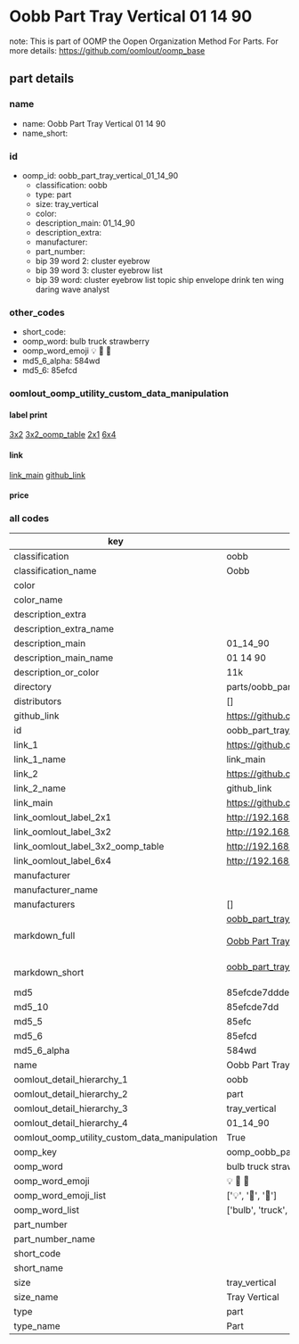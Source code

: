 # Oobb Part Tray Vertical 01 14 90  

note: This is part of OOMP the Oopen Organization Method For Parts. For more details: https://github.com/oomlout/oomp_base

##  part details





### name
* name: Oobb Part Tray Vertical 01 14 90
* name_short: 
### id
* oomp_id: oobb_part_tray_vertical_01_14_90
  * classification: oobb
  * type: part
  * size: tray_vertical
  * color: 
  * description_main: 01_14_90
  * description_extra: 
  * manufacturer: 
  * part_number: 
  * bip 39 word 2: cluster eyebrow
  * bip 39 word 3: cluster eyebrow list
  * bip 39 word: cluster eyebrow list topic ship envelope drink ten wing daring wave analyst

### other_codes
* short_code: 
* oomp_word: bulb truck strawberry
* oomp_word_emoji :bulb: :truck: :strawberry:
* md5_6_alpha: 584wd
* md5_6: 85efcd






### oomlout_oomp_utility_custom_data_manipulation
#### label print
[3x2](http://192.168.1.245:1112/?label=oomp%20584wd)
[3x2_oomp_table](http://192.168.1.107:1112/?label=oomp%20584wd)
[2x1](http://192.168.1.242:1112/?label=oomp%20584wd)
[6x4](http://192.168.1.55:1112/?label=oomp%20584wd)    

#### link

[link_main](https://github.com/oomlout/oomlout_oomp_current_version_messy/tree/main/parts/oobb_part_tray_vertical_01_14_90) [github_link](https://github.com/oomlout/oomlout_oomp_part_src/tree/main/parts/oobb_part_tray_vertical_01_14_90)                             

#### price







### all codes 
| key | value |  
| --- | --- |  
| classification | oobb |  
| classification_name | Oobb |  
| color |  |  
| color_name |  |  
| description_extra |  |  
| description_extra_name |  |  
| description_main | 01_14_90 |  
| description_main_name | 01 14 90 |  
| description_or_color | 11k |  
| directory | parts/oobb_part_tray_vertical_01_14_90 |  
| distributors | [] |  
| github_link | https://github.com/oomlout/oomlout_oomp_part_src/tree/main/parts/oobb_part_tray_vertical_01_14_90 |  
| id | oobb_part_tray_vertical_01_14_90 |  
| link_1 | https://github.com/oomlout/oomlout_oomp_current_version_messy/tree/main/parts/oobb_part_tray_vertical_01_14_90 |  
| link_1_name | link_main |  
| link_2 | https://github.com/oomlout/oomlout_oomp_part_src/tree/main/parts/oobb_part_tray_vertical_01_14_90 |  
| link_2_name | github_link |  
| link_main | https://github.com/oomlout/oomlout_oomp_current_version_messy/tree/main/parts/oobb_part_tray_vertical_01_14_90 |  
| link_oomlout_label_2x1 | http://192.168.1.242:1112/?label=oomp%20584wd |  
| link_oomlout_label_3x2 | http://192.168.1.245:1112/?label=oomp%20584wd |  
| link_oomlout_label_3x2_oomp_table | http://192.168.1.107:1112/?label=oomp%20584wd |  
| link_oomlout_label_6x4 | http://192.168.1.55:1112/?label=oomp%20584wd |  
| manufacturer |  |  
| manufacturer_name |  |  
| manufacturers | [] |  
| markdown_full | [oobb_part_tray_vertical_01_14_90](https://github.com/oomlout/oomlout_oomp_current_version_messy/tree/main/parts/oobb_part_tray_vertical_01_14_90)<br>[](https://github.com/oomlout/oomlout_oomp_current_version_messy/tree/main/parts/oobb_part_tray_vertical_01_14_90)<br>[Oobb Part Tray Vertical 01 14 90](https://github.com/oomlout/oomlout_oomp_current_version_messy/tree/main/parts/oobb_part_tray_vertical_01_14_90)<br><br> |  
| markdown_short | [oobb_part_tray_vertical_01_14_90](https://github.com/oomlout/oomlout_oomp_current_version_messy/tree/main/parts/oobb_part_tray_vertical_01_14_90)<br><br> |  
| md5 | 85efcde7dddee8612f630e5104d45163 |  
| md5_10 | 85efcde7dd |  
| md5_5 | 85efc |  
| md5_6 | 85efcd |  
| md5_6_alpha | 584wd |  
| name | Oobb Part Tray Vertical 01 14 90 |  
| oomlout_detail_hierarchy_1 | oobb |  
| oomlout_detail_hierarchy_2 | part |  
| oomlout_detail_hierarchy_3 | tray_vertical |  
| oomlout_detail_hierarchy_4 | 01_14_90 |  
| oomlout_oomp_utility_custom_data_manipulation | True |  
| oomp_key | oomp_oobb_part_tray_vertical_01_14_90 |  
| oomp_word | bulb truck strawberry |  
| oomp_word_emoji | :bulb: :truck: :strawberry: |  
| oomp_word_emoji_list | [':bulb:', ':truck:', ':strawberry:'] |  
| oomp_word_list | ['bulb', 'truck', 'strawberry'] |  
| part_number |  |  
| part_number_name |  |  
| short_code |  |  
| short_name |  |  
| size | tray_vertical |  
| size_name | Tray Vertical |  
| type | part |  
| type_name | Part |  
